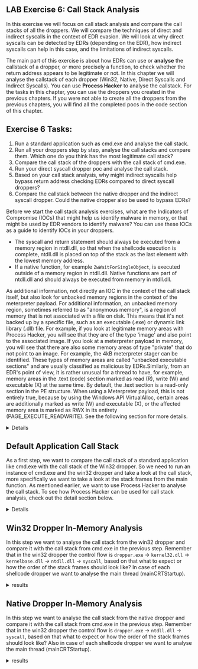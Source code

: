 ## LAB Exercise 6: Call Stack Analysis
In this exercise we will focus on call stack analysis and compare the call stacks of all the droppers. We will compare the techniques of direct and indirect syscalls in the context of EDR evasion. We will look at why direct syscalls can be detected by EDRs (depending on the EDR), how indirect syscalls can help in this case, and the limitations of indirect syscalls. 

The main part of this exercise is about how EDRs can use or **analyse** the callstack of a dropper, or more precisely a function, to check whether the return address appears to be legitimate or not. In this chapter we will analyse the callstack of each dropper (Win32, Native, Direct Syscalls and Indirect Syscalls). You can use **Process Hacker** to analyse the callstack. For the tasks in this chapter, you can use the droppers you created in the previous chapters. If you were not able to create all the droppers from the previous chapters, you will find all the completed pocs in the code section of this chapter.

## Exercise 6 Tasks: 
1. Run a standard application such as cmd.exe and analyse the call stack.
2. Run all your droppers step by step, analyse the call stacks and compare them. Which one do you think has the most legitimate call stack?
4. Compare the call stack of the droppers with the call stack of cmd.exe.  
5. Run your direct syscall dropper poc and analyse the call stack.
6. Based on your call stack analysis, why might indirect syscalls help bypass return address checking EDRs compared to direct syscall droppers?
7. Compare the callstack between the native dropper and the indirect syscall dropper. Could the native dropper also be used to bypass EDRs? 

Before we start the call stack analysis exercises, what are the Indicators of Compromise (IOCs) that might help us identify malware in memory, or that might be used by EDR vendors to identify malware? You can use these IOCs as a guide to identify IOCs in your droppers.
- The syscall and return statement should always be executed from a memory region in ntdll.dll, so that when the shellcode execution is complete, ntdll.dll is placed on top of the stack as the last element with the lowest memory address.
- If a native function, for example ``ZwWaitForSingleObject``, is executed outside of a memory region in ntdll.dll. Native functions are part of ntdll.dll and should always be executed from memory in ntdll.dll.


As additional information, not directly an IOC in the context of the call stack itself, but also look for unbacked memory regions in the context of the meterpreter payload. For additional information, an unbacked memory region, sometimes referred to as "anonymous memory", is a region of memory that is not associated with a file on disk. This means that it's not backed up by a specific file, such as an executable (.exe) or dynamic link library (.dll) file. For example, if you look at legitimate memory areas with Process Hacker, you will see that they are of the type 'image' and also point to the associated image. If you look at a meterpreter payload in memory, you will see that there are also some memory areas of type "private" that do not point to an image. For example, the 4kB meterpreter stager can be identified. These types of memory areas are called "unbacked executable sections" and are usually classified as malicious by EDRs.Similarly, from an EDR's point of view, it is rather unusual for a thread to have, for example, memory areas in the .text (code) section marked as read (R), write (W) and executable (X) at the same time. By default, the .text section is a read-only section in the PE structure. When using a Meterpreter payload, this is not entirely true, because by using the Windows API VirtualAlloc, certain areas are additionally marked as write (W) and executable (X), or the affected memory area is marked as RWX in its entirety (PAGE_EXECUTE_READWRITE). See the following section for more details.
<details>
<p align="center">
<img width="800" alt="image" src="https://github.com/VirtualAlllocEx/DEFCON-31-Syscalls-Workshop/assets/50073731/fc279e98-b700-46f2-9995-02738febd3bd">
</p>
</details>



## Default Application Call Stack
As a first step, we want to compare the call stack of a standard application like cmd.exe with the call stack of the Win32 dropper. So we need to run an instance of cmd.exe and the win32 dropper and take a look at the call stack, more specifically we want to take a look at the stack frames from the main function. As mentioned earlier, we want to use Process Hacker to analyse the call stack. To see how Process Hacker can be used for call stack analysis, check out the detail section below. 
<details>
<p align="center">
<img width="400" alt="image" src="https://github.com/VirtualAlllocEx/DEFCON-31-Syscalls-Workshop/assets/50073731/d104651a-be2e-4e91-b276-e93c9a00919d">
</p>
  
You can double-click cmd.exe or right-click and select Properties.
<p align="center"> 
  <img width="500" alt="image" src="https://github.com/VirtualAlllocEx/DEFCON-31-Syscalls-Workshop/assets/50073731/3c5154c8-988c-42e3-8442-d0d866e56b19">
</p>
  
Then we select a thread, again we can double click or right click and select Inspect.
<p align="center">
<img width="500" alt="image" src="https://github.com/VirtualAlllocEx/DEFCON-31-Syscalls-Workshop/assets/50073731/c554c323-ed19-45fd-afb9-523344a41b1d">
</p>
Next we can see the stack frames of the thread. At the top of the stack we can see the last element, and at the bottom the first element. When we say that the stack "grows down", it's important to understand that we're talking about the direction in memory addresses, not a physical direction. On most systems, including Windows, the stack grows from higher to lower memory addresses. This is often described as "down" because if you think of memory addresses laid out from lowest to highest (as in a memory map), then the stack grows from the bottom of this diagram to the top.To be clear, the stack in Windows grows from higher to lower memory addresses. This can be described as the stack growing "down" in memory. However, the "top" of the stack is the current end where operations are taking place, which is at a lower memory address than the "bottom" of the stack.

### Default Application Results
When analysing the win32 dropper with Process Hacker, we were **unable to identify any IOCs**. This sounds logical, but let's write down our findings anyway. 
- No native functions executed outside of ntdll.dll memory
- The ntdll.dll is on top of the call stack and is an indicator of a legitimate stack.
- No unbacked memory regions 
- No RWX regions in the .text section   
  
These results from analysing the default application can be used as a **reference or guide** when analysing your shellcode droppers.  
</details>

## Win32 Dropper In-Memory Analysis 
In this step we want to analyse the call stack from the win32 dropper and compare it with the call stack from cmd.exe in the previous step. Remember that in the win32 dropper the control flow is ``dropper.exe`` -> ``kernel32.dll`` -> ``kernelbase.dll`` -> ``ntdll.dll`` -> ``syscall``, based on that what to expect or how the order of the stack frames should look like? In case of each shellcode dropper we want to analyse the main thread (mainCRTStartup).
<details>
<summary>results</summary>
  By analysing the win32 dropper and comparing it to cmd.exe, the following results can be noted.  

<p align="center">  
  <img src="https://github.com/VirtualAlllocEx/DEFCON-31-Syscalls-Workshop/assets/50073731/b8e7bd90-976a-4551-bf05-6d8763053f4e" width="45%"/>
  <img src="https://github.com/VirtualAlllocEx/DEFCON-31-Syscalls-Workshop/assets/50073731/4a45355e-07fb-4c4e-a1f6-1132fdf72f77" width="45%"/>
</p>
  
Due to the technical principle of the Win32 dropper, the call stack or the order of the stack frames looks legitimate. The ntdll.dll is placed on top of the stack and is an indicator that the return is being executed from memory of the ntdll.dll. Also, the Win32 API is executed from memory of kernel32.dll or kernelbase.dll and the native function ZwWaitForSingleObject is executed from memory of ntdlld.dll. Both of these observations are indicators of non-malicious behaviour. 
  
From this point of view we could say that this is a stack with high legitimacy and should be good to go to bypass an EDR in the context of the return address check in the call stack. But don't forget that as soon as an EDR uses use mode hooking or a similar mechanism to analyse executed code in the context of APIs - and this is more or less always the case today - your win32 dropper will normally be detected by the EDR.
  
  
<p align="center">  
  <img width="900" alt="image" src="https://github.com/VirtualAlllocEx/DEFCON-31-Syscalls-Workshop/assets/50073731/cd55fb15-ee6e-4788-b429-ff113cd9c141">
</p> 
  
Looking at the memory regions of the win32 api dropper, things get more interesting. Perhaps not a strong indicator, but still useful, we can identify the meterpreter payload in memory. The default meterpreter stage is about 4kb and the stage loaded afterwards is about 200kb. By analysing these in-memory regions, we will see that we could identify two clear IOCs that lead to two malicious in-memory behaviours.
     - Unbacked memory regions
     - RWX commited private memory in .text section
</details>

  
  
## Native Dropper In-Memory Analysis
In this step we want to analyse the call stack from the native dropper and compare it with the call stack from cmd.exe in the previous step. Remember that in the win32 dropper the control flow is ``dropper.exe`` -> ``ntdll.dll`` -> ``syscall``, based on that what to expect or how the order of the stack frames should look like? Also in case of each shellcode dropper we want to analyse the main thread (mainCRTStartup).
<details>
<summary>results</summary>
  By analysing the win32 dropper and comparing it to cmd.exe, the following results can be noted.  

<p align="center">  
  <img src="https://github.com/VirtualAlllocEx/DEFCON-31-Syscalls-Workshop/assets/50073731/53805b67-b49c-47b7-8d10-d8d6c43fc51e" width="45%"/>
  <img src="https://github.com/VirtualAlllocEx/DEFCON-31-Syscalls-Workshop/assets/50073731/3bd91e9f-4c08-4dd5-b277-abeeeec52e59" width="45%"/>
</p>
  
Comparing the call stack from the native dropper with the stack from the Win32 dropper or the default application, the call stack doesn't look totally weird in this case either. In my opinion a possible IOC could be that ``ZwWaitForSingleObject`` is executed directly without or before using the corresponding Win32 API ``WaitForSingleObject``. In the context of ``ZwWaitForSingleObject`` I would say it could be a possible IOC. But in general, it's not uncommon for some native Windows function to be executed directly from ntdll.dll memory.
  
Also in this case I would say, from this point of view we could say that this is a stack with high legitimacy and should be good to go to bypass an EDR in the context of the return address check in the call stack. But don't forget that as soon as an EDR uses use mode hooking or a similar mechanism to analyse executed code in the context of APIs - and this is more or less always the case today - also your native dropper will normally be detected by the EDR.  
       
<p align="center">  
  <img width="900" alt="image" src="https://github.com/VirtualAlllocEx/DEFCON-31-Syscalls-Workshop/assets/50073731/11674eba-ac6a-46d3-b312-7f51194cc04a">
</p> 
  
Also in case of the native dropper, in context of the memory regions we could identify the same IOCs as with the win32 dropper.The default meterpreter stage is about 4kb and the stage loaded afterwards is about 200kb. By analysing these in-memory regions, we will see that we could identify two clear IOCs that lead to two malicious in-memory behaviours.
     - Unbacked memory regions
     - RWX commited private memory in .text section
</details>  


